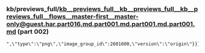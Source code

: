 ### kb/previews_full/kb__previews_full__kb__previews_full__kb__previews_full__flows__master-first__master-only@guest.har.part016.md.part001.md.part001.md.part001.md (part 002)

```md
",\"type\":\"png\",\"image_group_id\":2601600,\"version\":\"origin\"}}},\"information\":\"\\u003Cul\\u003E\\n\\u003Cli\\u003EСтаж: 1 год\\u003C/li
```

```

